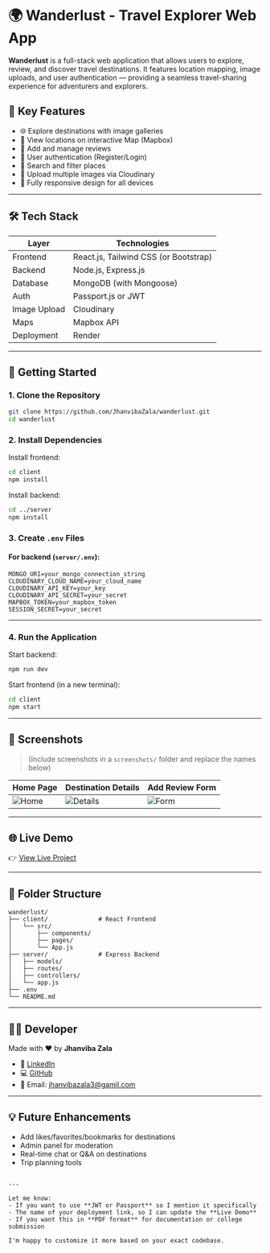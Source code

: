 # 🌍 Wanderlust - Travel Explorer Web App

**Wanderlust** is a full-stack web application that allows users to explore, review, and discover travel destinations. It features location mapping, image uploads, and user authentication — providing a seamless travel-sharing experience for adventurers and explorers.

## 📌 Key Features

- 🌐 Explore destinations with image galleries
- 📍 View locations on interactive Map (Mapbox)
- 📝 Add and manage reviews
- 🔐 User authentication (Register/Login)
- 🧭 Search and filter places
- 📸 Upload multiple images via Cloudinary
- 📱 Fully responsive design for all devices

---

## 🛠️ Tech Stack

| Layer       | Technologies                                 |
|-------------|----------------------------------------------|
| Frontend    | React.js, Tailwind CSS (or Bootstrap)        |
| Backend     | Node.js, Express.js                          |
| Database    | MongoDB (with Mongoose)                      |
| Auth        | Passport.js or JWT                           |
| Image Upload| Cloudinary                                   |
| Maps        | Mapbox API                                   |
| Deployment  | Render         |

---

## 🚀 Getting Started

### 1. Clone the Repository

```bash
git clone https://github.com/JhanvibaZala/wanderlust.git
cd wanderlust
````

### 2. Install Dependencies

Install frontend:

```bash
cd client
npm install
```

Install backend:

```bash
cd ../server
npm install
```

### 3. Create `.env` Files

#### For backend (`server/.env`):

```
MONGO_URI=your_mongo_connection_string
CLOUDINARY_CLOUD_NAME=your_cloud_name
CLOUDINARY_API_KEY=your_key
CLOUDINARY_API_SECRET=your_secret
MAPBOX_TOKEN=your_mapbox_token
SESSION_SECRET=your_secret
```

---

### 4. Run the Application

Start backend:

```bash
npm run dev
```

Start frontend (in a new terminal):

```bash
cd client
npm start
```

---

## 📸 Screenshots

> (Include screenshots in a `screenshots/` folder and replace the names below)

| Home Page                     | Destination Details                 | Add Review Form                 |
| ----------------------------- | ----------------------------------- | ------------------------------- |
| ![Home](screenshots/home.png) | ![Details](screenshots/details.png) | ![Form](screenshots/review.png) |

---

## 🌐 Live Demo

👉 [View Live Project](https://major-project-wanderlust-r930.onrender.com/listings)

---

## 📂 Folder Structure

```
wanderlust/
├── client/              # React Frontend
│   └── src/
│       ├── components/
│       ├── pages/
│       └── App.js
├── server/              # Express Backend
│   ├── models/
│   ├── routes/
│   ├── controllers/
│   └── app.js
├── .env
└── README.md
```

---

## 👩‍💻 Developer

Made with ❤️ by **Jhanviba Zala**

* 💼 [LinkedIn](www.linkedin.com/in/jhanviba-zala-507061283)
* 💻 [GitHub](https://github.com/JhanvibaZala)
* 📧 Email: [jhanvibazala3@gamil.com](mailto:jhanvibazala3@gmail.com)

---


## 💡 Future Enhancements

* Add likes/favorites/bookmarks for destinations
* Admin panel for moderation
* Real-time chat or Q\&A on destinations
* Trip planning tools

```

---

Let me know:
- If you want to use **JWT or Passport** so I mention it specifically
- The name of your deployment link, so I can update the **Live Demo**
- If you want this in **PDF format** for documentation or college submission

I'm happy to customize it more based on your exact codebase.
```
